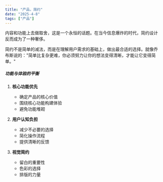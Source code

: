 ```yaml
---
title: "产品，简约"
date: "2025-4-8"
tags: ["产品"]
---
```

内容和功能上去做取舍，这是一个永恒的话题。在当今信息爆炸的时代，简约设计反而成为了一种奢侈。

简约不是简单的减法，而是在理解用户需求的基础上，做出最合适的选择。就像乔布斯说的："简单比复杂更难，你必须努力让你的想法变得清晰，才能让它变得简单。"

##### 功能与体验的平衡

1. **核心功能优先**

   - 确定产品的核心价值
   - 围绕核心功能构建体验
   - 避免功能堆砌
2. **用户认知负担**

   - 减少不必要的选择
   - 简化操作流程
   - 提供清晰的反馈
3. **视觉简约**

   - 留白的重要性
   - 色彩的选择
   - 排版的力量
